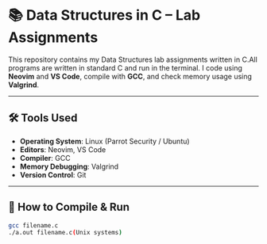 # 📚 Data Structures in C – Lab Assignments

This repository contains my Data Structures lab assignments written in C.All programs are written in standard C and run in the terminal. I code using **Neovim** and **VS Code**, compile with **GCC**, and check memory usage using **Valgrind**.

---

## 🛠 Tools Used

- **Operating System**: Linux (Parrot Security / Ubuntu)
- **Editors**: Neovim, VS Code
- **Compiler**: GCC
- **Memory Debugging**: Valgrind
- **Version Control**: Git

---

## 🧪 How to Compile & Run

```bash
gcc filename.c 
./a.out filename.c(Unix systems)
